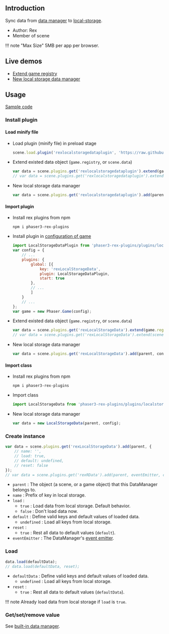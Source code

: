 ## Introduction

Sync data from [data manager](datamanager.md) to [local-storage](https://developer.mozilla.org/en-US/docs/Web/API/Window/localStorage).

- Author: Rex
- Member of scene

!!! note "Max Size"
    5MB per app per browser.

## Live demos

- [Extend game registry](https://codepen.io/rexrainbow/pen/zYdpEOj)
- [New local storage data manager](https://codepen.io/rexrainbow/pen/porprXP)

## Usage

[Sample code](https://github.com/rexrainbow/phaser3-rex-notes/tree/master/examples/localstorage-data)

### Install plugin

#### Load minify file

- Load plugin (minify file) in preload stage
    ```javascript
    scene.load.plugin('rexlocalstoragedataplugin', 'https://raw.githubusercontent.com/rexrainbow/phaser3-rex-notes/master/dist/rexlocalstoragedataplugin.min.js', true);
    ```
- Extend existed data object (`game.registry`, or `scene.data`)
    ```javascript
    var data = scene.plugins.get('rexlocalstoragedataplugin').extend(game.registry, config);
    // var data = scene.plugins.get('rexlocalstoragedataplugin').extend(scene.data, config);
    ```
- New local storage data manager
    ```javascript
    var data = scene.plugins.get('rexlocalstoragedataplugin').add(parent, config);
    ```

#### Import plugin

- Install rex plugins from npm
    ```
    npm i phaser3-rex-plugins
    ```
- Install plugin in [configuration of game](game.md#configuration)
    ```javascript
    import LocalStorageDataPlugin from 'phaser3-rex-plugins/plugins/localstoragedata-plugin.js';
    var config = {
        // ...
        plugins: {
            global: [{
                key: 'rexLocalStorageData',
                plugin: LocalStorageDataPlugin,
                start: true
            },
            // ...
            ]
        }
        // ...
    };
    var game = new Phaser.Game(config);
    ```
- Extend existed data object (`game.registry`, or `scene.data`)
    ```javascript
    var data = scene.plugins.get('rexLocalStorageData').extend(game.registry, config);
    // var data = scene.plugins.get('rexLocalStorageData').extend(scene.data, config);
    ```
- New local storage data manager
    ```javascript
    var data = scene.plugins.get('rexLocalStorageData').add(parent, config);
    ```

#### Import class

- Install rex plugins from npm
    ```
    npm i phaser3-rex-plugins
    ```
- Import class
    ```javascript
    import LocalStorageData from 'phaser3-rex-plugins/plugins/localstoragedata.js';
    ```
- New local storage data manager
    ```javascript
    var data = new LocalStorageData(parent, config);
    ```

### Create instance

```javascript
var data = scene.plugins.get('rexLocalStorageData').add(parent, {
    // name: '',
    // load: true,
    // default: undefined,
    // reset: false
});
// var data = scene.plugins.get('rexRData').add(parent, eventEmitter, config);
```

- `parent` : The object (a scene, or a game object) that this DataManager belongs to.
- `name` : Prefix of key in local storage.
- `load` :
    - `true` : Load data from local storage. Default behavior.
    - `false` : Don't load data now.
- `default` : Define valid keys and default values of loaded data.
    - `undefined` : Load all keys from local storage.
- `reset` : 
    - `true` : Rest all data to default values (`default`). 
- `eventEmitter` : The DataManager's [event emitter](eventemitter3.md).

### Load

```javascript
data.load(defaultData);
// data.load(defaultData, reset);
```

- `defaultData` : Define valid keys and default values of loaded data.
    - `undefined` : Load all keys from local storage.
- `reset` : 
    - `true` : Rest all data to default values (`defaultData`). 

!!! note
    Already load data from local storage if `load` is `true`.

### Get/set/remove value

See [built-in data manager](datamanager.md).
